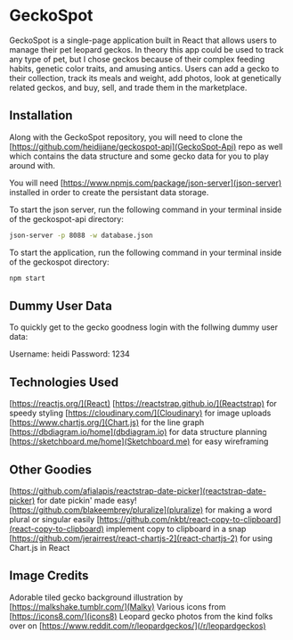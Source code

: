 # GeckoSpot

GeckoSpot is a single-page application built in React that allows users to manage their pet leopard geckos. In theory this app could be used to track any type of pet, but I chose geckos because of their complex feeding habits, genetic color traits, and amusing antics. Users can add a gecko to their collection, track its meals and weight, add photos, look at genetically related geckos, and buy, sell, and trade them in the marketplace.

## Installation

Along with the GeckoSpot repository, you will need to clone the [https://github.com/heidijane/geckospot-api](GeckoSpot-Api) repo as well which contains the data structure and some gecko data for you to play around with.

You will need [https://www.npmjs.com/package/json-server](json-server) installed in order to create the persistant data storage.

To start the json server, run the following command in your terminal inside of the geckospot-api directory:
```bash
json-server -p 8088 -w database.json
```
To start the application, run the following command in your terminal inside of the geckospot directory:
```bash
npm start
```
## Dummy User Data

To quickly get to the gecko goodness login with the follwing dummy user data:

Username: heidi
Password: 1234

## Technologies Used

[https://reactjs.org/](React)
[https://reactstrap.github.io/](Reactstrap) for speedy styling
[https://cloudinary.com/](Cloudinary) for image uploads
[https://www.chartjs.org/](Chart.js) for the line graph
[https://dbdiagram.io/home](dbdiagram.io) for data structure planning
[https://sketchboard.me/home](Sketchboard.me) for easy wireframing

## Other Goodies

[https://github.com/afialapis/reactstrap-date-picker](reactstrap-date-picker) for date pickin' made easy!
[https://github.com/blakeembrey/pluralize](pluralize) for making a word plural or singular easily
[https://github.com/nkbt/react-copy-to-clipboard](react-copy-to-clipboard) implement copy to clipboard in a snap
[https://github.com/jerairrest/react-chartjs-2](react-chartjs-2) for using Chart.js in React

## Image Credits

Adorable tiled gecko background illustration by [https://malkshake.tumblr.com/](Malky)
Various icons from [https://icons8.com/](icons8)
Leopard gecko photos from the kind folks over on [https://www.reddit.com/r/leopardgeckos/](/r/leopardgeckos)
